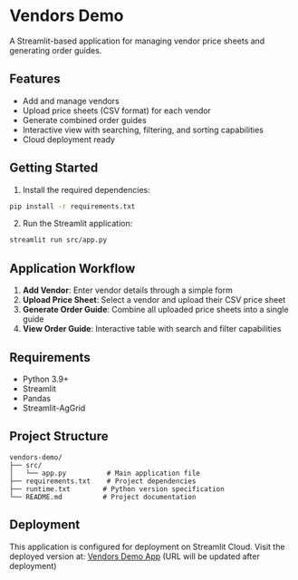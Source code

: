 # Vendors Demo

A Streamlit-based application for managing vendor price sheets and generating order guides.

## Features

- Add and manage vendors
- Upload price sheets (CSV format) for each vendor
- Generate combined order guides
- Interactive view with searching, filtering, and sorting capabilities
- Cloud deployment ready

## Getting Started

1. Install the required dependencies:
```bash
pip install -r requirements.txt
```

2. Run the Streamlit application:
```bash
streamlit run src/app.py
```

## Application Workflow

1. **Add Vendor**: Enter vendor details through a simple form
2. **Upload Price Sheet**: Select a vendor and upload their CSV price sheet
3. **Generate Order Guide**: Combine all uploaded price sheets into a single guide
4. **View Order Guide**: Interactive table with search and filter capabilities

## Requirements

- Python 3.9+
- Streamlit
- Pandas
- Streamlit-AgGrid

## Project Structure

```
vendors-demo/
├── src/
│   └── app.py          # Main application file
├── requirements.txt    # Project dependencies
├── runtime.txt        # Python version specification
└── README.md          # Project documentation
```

## Deployment

This application is configured for deployment on Streamlit Cloud. Visit the deployed version at:
[Vendors Demo App](https://streamlit.io/cloud) (URL will be updated after deployment)
